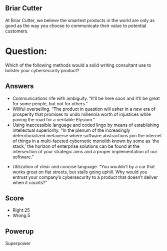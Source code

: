 ## Briar Cutter
At Briar Cutter, we believe the smartest products
in the world are only as good as the way you choose
to communicate their value to potential customers.


# Question:
Which of the following methods would a solid writing
consultant use to bolster your cybersecurity product?


## Answers
-	Communications rife with ambiguity. “It’ll be here soon and
  it’ll be great for some people, but not for others.”
-	Willful overselling. “The product in question will usher in a new
  era of prosperity that promises to undo millennia worth of injustices
  while paving the road for a veritable Elysium.”
-	Using inaccessible language and coded lingo by means of establishing
  intellectual superiority. “In the plenum of the increasingly deterritorialized
  metaverse where software abstractions join the internet of things in a multi-faceted
  cybernetic monolith known by some as ‘the stack,’ the horizon of enterprise solutions
  can be found at the intersection of your strategic aims and a proper implementation of
  our software.”
*	Utilization of clear and concise language. “You wouldn’t
  by a car that works great on flat streets, but stalls going uphill.
  Why would you entrust your company’s cybersecurity to a product that
  doesn’t deliver when it counts?”




## Score
- Right:25
- Wrong:5

## Powerup
Superpower
